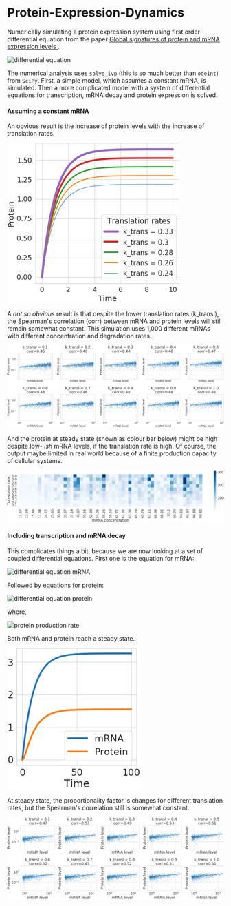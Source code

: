 # Protein-Expression-Dynamics
Numerically simulating a protein expression system using first order differential equation from the paper [Global signatures of protein and mRNA expression levels ](https://www.ncbi.nlm.nih.gov/labs/pmc/articles/PMC4089977/). 

![differential equation](https://render.githubusercontent.com/render/math?math=%5Cfrac%7BdP%7D%7Bdt%7D%20%3D%20k_%7BProteinProduction%7D%20-%20k_%7BProteinDegradation%7D%5Ctimes%20P&mode=display)

The numerical analysis uses [`solve_ivp`](https://docs.scipy.org/doc/scipy/reference/generated/scipy.integrate.solve_ivp.html) (this is so much better than `odeint`) from `SciPy`. First, a simple model, which assumes a constant mRNA, is simulated. Then a more complicated model with a system of differential equations for transcription, mRNA decay and protein expression is solved.

#### Assuming a constant mRNA

An obvious result is the increase of protein levels with the increase of translation rates.

<img src="figs/protein_vs_translation_rates.png" alt="protein vs translation rates"/>

A _not so obvious_ result is that despite the lower translation rates (k_transl), the Spearman's correlation (corr) between mRNA and protein levels will still remain somewhat constant. This simulation uses 1,000 different mRNAs with different concentration and degradation rates.

<img src="figs/protein_vs_translation_rates_for_different_mRNA.png" alt="protein vs translation rates for different mRNA"/>

And the protein at steady state (shown as colour bar below) might be high despite low- _ish_ mRNA levels, if the translation rate is high. Of course, the output maybe limited in real world because of a finite production capacity of cellular systems.

<img src="figs/protein_vs_translation_rates_vs_mRNA_steady_state.png" alt="protein vs translation rates vs mRNA at steady state"/>


#### Including transcription and mRNA decay
This complicates things a bit, because we are now looking at a set of coupled differential equations. First one is the equation for mRNA:

![differential equation mRNA](https://render.githubusercontent.com/render/math?math=%5Cfrac%7BdR%7D%7Bdt%7D%20%3D%20k_%7BTranscription%7D%20-%20k_%7BmRNADegradation%7D%5Ctimes%20R&mode=display)

Followed by equations for protein:

![differential equation protein](https://render.githubusercontent.com/render/math?math=%5Cfrac%7BdP%7D%7Bdt%7D%20%3D%20k_%7BProteinProduction%7D%20-%20k_%7BProteinDegradation%7D%5Ctimes%20P&mode=display)

where,

![protein production rate](https://render.githubusercontent.com/render/math?math=k_%7BProteinProduction%7D%20%3D%20k_%7BTranslation%7D%5Ctimes%20R&mode=display)


Both mRNA and protein reach a steady state. 

<img src="figs/decaying_mRNA_and_protein.png" alt="steady state mRNA and protein" />

At steady state, the proportionality factor is changes for different translation rates, but the Spearman's correlation still is somewhat constant.

<img src="figs/mRNA_and_protein_with_decay.png" alt="steady state protein and mRNA for different translation rates for a model with mRNA" />
